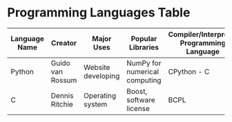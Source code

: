 # Programming Languages Table

 | Language Name | Creator | Major Uses | Popular Libraries | Compiler/Interpreter Programming Language | Jobs and salaries |
 | ------------- | ------- | ---------- | ----------------- | ----------------------------------------- | ----------------- |
 | Python | Guido van Rossum | Website developing | NumPy for numerical computing | CPython - C | Software Engineer, 96k-200k |
 | C | Dennis Ritchie | Operating system | Boost, software license | BCPL | Junior Programmer, 72k |
